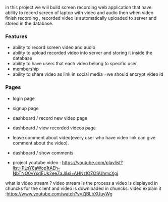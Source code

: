 in this project we will build screen recording web application that have ability to record screen of laptop with video and audio then when video finish recording , recorded video is automatically uploaded to server and stored in the database.

### Features 
- ability to record screen video and audio
- ability to upload recorded video into server and storing it inside the database
- ability to have users that each video belong to specific user.
- membership
- ability to share video as link in social media =we should encrypt video id


### Pages
 - login page
 - signup page
 - dashboard / record new video page
 -  dashboard / view recorded videos page
 - leave comment about video(every user who have video link can give comment about the  video).
 -  dashboard / show comments



- project youtube video : https://youtube.com/playlist?list=PLsY8aWop1tAEh-NbTNQ0vYsdEUk2eeZaJ&si=AHNzlOZOSUhmcXgi

what is video stream ?
video stream is the process a video is displayed in chuncks for the client and video is downloaded in chuncks.
video explain it :https://www.youtube.com/watch?v=ZjBLbXUuyWg

